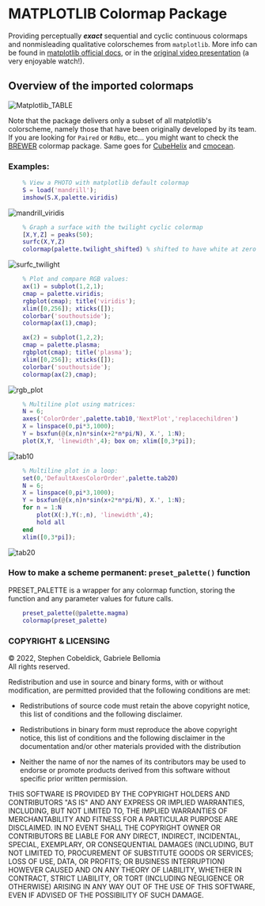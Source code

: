 MATPLOTLIB Colormap Package
===========================

Providing perceptually _**exact**_ sequential and cyclic continuous colormaps and nonmisleading qualitative colorschemes from `matplotlib`. More info can be found in [matplotlib official docs](https://palette.org/stable/tutorials/colors/colormaps.html), or in the [original video presentation](https://www.youtube.com/watch?v=xAoljeRJ3lU) (a very enjoyable watch!).

## Overview of the imported colormaps ##

![Matplotlib_TABLE](resources/matplotlib_show.png)

Note that the package delivers only a subset of all matplotlib's colorscheme, namely those that have been originally developed by its team. If you are looking for `Paired` or `RdBu`, etc... you might want to check the [BREWER](../brewer/) colormap package. Same goes for [CubeHelix](../cubehelix/) and [cmocean](../cmocean/).

### Examples: ###

```matlab
    % View a PHOTO with matplotlib default colormap
    S = load('mandrill');
    imshow(S.X,palette.viridis)
```
![mandrill_viridis](resources/mandrill_viridis.png)
```matlab
    % Graph a surface with the twilight cyclic colormap
    [X,Y,Z] = peaks(50);
    surfc(X,Y,Z)
    colormap(palette.twilight_shifted) % shifted to have white at zero
```
![surfc_twilight](resources/surfc_twilight.png)
```matlab
    % Plot and compare RGB values:
    ax(1) = subplot(1,2,1);
    cmap = palette.viridis;
    rgbplot(cmap); title('viridis'); 
    xlim([0,256]); xticks([]);
    colorbar('southoutside');
    colormap(ax(1),cmap); 

    ax(2) = subplot(1,2,2);
    cmap = palette.plasma;
    rgbplot(cmap); title('plasma');
    xlim([0,256]); xticks([]);
    colorbar('southoutside');
    colormap(ax(2),cmap); 
```
![rgb_plot](resources/rgbplot.svg)
```matlab
    % Multiline plot using matrices:
    N = 6;
    axes('ColorOrder',palette.tab10,'NextPlot','replacechildren')
    X = linspace(0,pi*3,1000);
    Y = bsxfun(@(x,n)n*sin(x+2*n*pi/N), X.', 1:N);
    plot(X,Y, 'linewidth',4); box on; xlim([0,3*pi]);
```
![tab10](resources/tab10.svg)
```matlab
    % Multiline plot in a loop:
    set(0,'DefaultAxesColorOrder',palette.tab20)
    N = 6;
    X = linspace(0,pi*3,1000);
    Y = bsxfun(@(x,n)n*sin(x+2*n*pi/N), X.', 1:N);
    for n = 1:N
        plot(X(:),Y(:,n), 'linewidth',4);
        hold all
    end
    xlim([0,3*pi]);
```
![tab20](resources/tab20.svg)

### How to make a scheme permanent: `preset_palette()` function ###

PRESET_PALETTE is a wrapper for any colormap function, storing the function and any parameter values for future calls.

```matlab
    preset_palette(@palette.magma)
    colormap(preset_palette)
```

### COPYRIGHT & LICENSING ###
© 2022, Stephen Cobeldick, Gabriele Bellomia    
All rights reserved.

Redistribution and use in source and binary forms, with or without
modification, are permitted provided that the following conditions are met:

* Redistributions of source code must retain the above copyright notice, this
  list of conditions and the following disclaimer.

* Redistributions in binary form must reproduce the above copyright notice,
  this list of conditions and the following disclaimer in the documentation
  and/or other materials provided with the distribution

* Neither the name of  nor the names of its
  contributors may be used to endorse or promote products derived from this
  software without specific prior written permission.

THIS SOFTWARE IS PROVIDED BY THE COPYRIGHT HOLDERS AND CONTRIBUTORS "AS IS"
AND ANY EXPRESS OR IMPLIED WARRANTIES, INCLUDING, BUT NOT LIMITED TO, THE
IMPLIED WARRANTIES OF MERCHANTABILITY AND FITNESS FOR A PARTICULAR PURPOSE ARE
DISCLAIMED. IN NO EVENT SHALL THE COPYRIGHT OWNER OR CONTRIBUTORS BE LIABLE
FOR ANY DIRECT, INDIRECT, INCIDENTAL, SPECIAL, EXEMPLARY, OR CONSEQUENTIAL
DAMAGES (INCLUDING, BUT NOT LIMITED TO, PROCUREMENT OF SUBSTITUTE GOODS OR
SERVICES; LOSS OF USE, DATA, OR PROFITS; OR BUSINESS INTERRUPTION) HOWEVER
CAUSED AND ON ANY THEORY OF LIABILITY, WHETHER IN CONTRACT, STRICT LIABILITY,
OR TORT (INCLUDING NEGLIGENCE OR OTHERWISE) ARISING IN ANY WAY OUT OF THE USE
OF THIS SOFTWARE, EVEN IF ADVISED OF THE POSSIBILITY OF SUCH DAMAGE.
